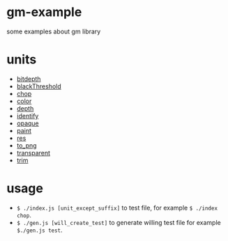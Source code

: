 # gm-example
some examples about gm library

# units

- [bitdepth](./units/bitdepth.js)
- [blackThreshold](./units/blackThreshold.js)
- [chop](./units/chop.js)
- [color](./units/color.js)
- [depth](./units/depth.js)
- [identify](./units/identify.js)
- [opaque](./units/opaque.js)
- [paint](./units/paint.js)
- [res](./units/res.js)
- [to_png](./units/to_png.js)
- [transparent](./units/transparent.js)
- [trim](./units/trim.js)

# usage

- `$ ./index.js [unit_except_suffix]` to test file, for example `$ ./index chop`.
- `$ ./gen.js [will_create_test]` to generate willing test file for example `$./gen.js test`.
